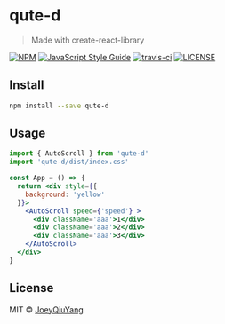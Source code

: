 # qute-d

> Made with create-react-library

[![NPM](https://img.shields.io/npm/v/qute-d.svg)](https://www.npmjs.com/package/qute-d) [![JavaScript Style Guide](https://img.shields.io/badge/code_style-standard-brightgreen.svg)](https://standardjs.com) [![travis-ci](https://travis-ci.com/JoeyQiuYang/qute-d.svg?branch=master)](https://www.npmjs.com/package/qute-d) [![LICENSE](https://img.shields.io/badge/License-MIT-yellow.svg)](https://www.npmjs.com/package/qute-d)
## Install

```bash
npm install --save qute-d
```

## Usage

```jsx
import { AutoScroll } from 'qute-d'
import 'qute-d/dist/index.css'

const App = () => {
  return <div style={{
    background: 'yellow'
  }}>
    <AutoScroll speed={'speed'} >
      <div className='aaa'>1</div>
      <div className='aaa'>2</div>
      <div className='aaa'>3</div>
    </AutoScroll>
  </div>
}
```

## License

MIT © [JoeyQiuYang](https://github.com/JoeyQiuYang)
